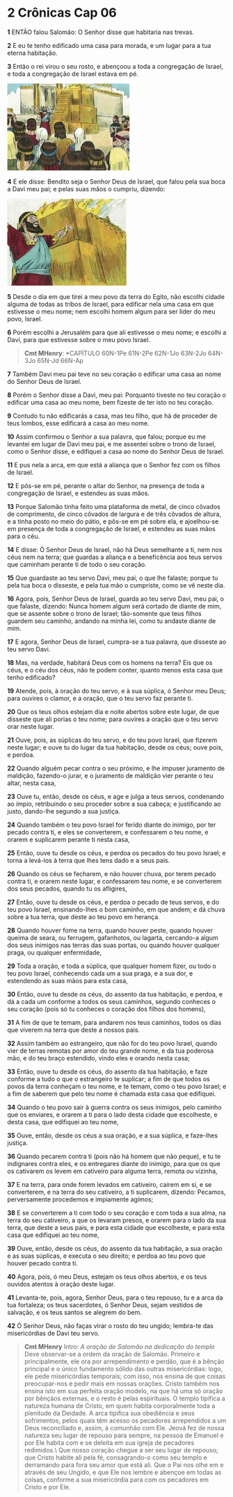 # 2 Crônicas Cap 06

**1** 	ENTÃO falou Salomão: O Senhor disse que habitaria nas trevas.

**2** 	E eu te tenho edificado uma casa para morada, e um lugar para a tua eterna habitação.

**3** 	Então o rei virou o seu rosto, e abençoou a toda a congregação de Israel, e toda a congregação de Israel estava em pé.

![](../Images/SweetPublishing/11-8-4.jpg) 

**4** 	E ele disse: Bendito seja o Senhor Deus de Israel, que falou pela sua boca a Davi meu pai; e pelas suas mãos o cumpriu, dizendo:

![](../Images/SweetPublishing/11-8-5.jpg) 

**5** 	Desde o dia em que tirei a meu povo da terra do Egito, não escolhi cidade alguma de todas as tribos de Israel, para edificar nela uma casa em que estivesse o meu nome; nem escolhi homem algum para ser líder do meu povo, Israel.

**6** 	Porém escolhi a Jerusalém para que ali estivesse o meu nome; e escolhi a Davi, para que estivesse sobre o meu povo Israel.

> **Cmt MHenry**: *CAPÍTULO 60N-1Pe 61N-2Pe 62N-1Jo 63N-2Jo 64N-3Jo 65N-Jd 66N-Ap

**7** 	Também Davi meu pai teve no seu coração o edificar uma casa ao nome do Senhor Deus de Israel.

**8** 	Porém o Senhor disse a Davi, meu pai: Porquanto tiveste no teu coração o edificar uma casa ao meu nome, bem fizeste de ter isto no teu coração.

**9** 	Contudo tu não edificarás a casa, mas teu filho, que há de proceder de teus lombos, esse edificará a casa ao meu nome.

**10** 	Assim confirmou o Senhor a sua palavra, que falou; porque eu me levantei em lugar de Davi meu pai, e me assentei sobre o trono de Israel, como o Senhor disse, e edifiquei a casa ao nome do Senhor Deus de Israel.

**11** 	E pus nela a arca, em que está a aliança que o Senhor fez com os filhos de Israel.

**12** 	E pôs-se em pé, perante o altar do Senhor, na presença de toda a congregação de Israel, e estendeu as suas mãos.

**13** 	Porque Salomão tinha feito uma plataforma de metal, de cinco côvados de comprimento, de cinco côvados de largura e de três côvados de altura, e a tinha posto no meio do pátio, e pôs-se em pé sobre ela, e ajoelhou-se em presença de toda a congregação de Israel, e estendeu as suas mãos para o céu.

**14** 	E disse: Ó Senhor Deus de Israel, não há Deus semelhante a ti, nem nos céus nem na terra; que guardas a aliança e a beneficência aos teus servos que caminham perante ti de todo o seu coração.

**15** 	Que guardaste ao teu servo Davi, meu pai, o que lhe falaste; porque tu pela tua boca o disseste, e pela tua mão o cumpriste, como se vê neste dia.

**16** 	Agora, pois, Senhor Deus de Israel, guarda ao teu servo Davi, meu pai, o que falaste, dizendo: Nunca homem algum será cortado de diante de mim, que se assente sobre o trono de Israel; tão-somente que teus filhos guardem seu caminho, andando na minha lei, como tu andaste diante de mim.

**17** 	E agora, Senhor Deus de Israel, cumpra-se a tua palavra, que disseste ao teu servo Davi.

**18** 	Mas, na verdade, habitará Deus com os homens na terra? Eis que os céus, e o céu dos céus, não te podem conter, quanto menos esta casa que tenho edificado?

**19** 	Atende, pois, à oração do teu servo, e à sua súplica, ó Senhor meu Deus; para ouvires o clamor, e a oração, que o teu servo faz perante ti.

**20** 	Que os teus olhos estejam dia e noite abertos sobre este lugar, de que disseste que ali porias o teu nome; para ouvires a oração que o teu servo orar neste lugar.

**21** 	Ouve, pois, as súplicas do teu servo, e do teu povo Israel, que fizerem neste lugar; e ouve tu do lugar da tua habitação, desde os céus; ouve pois, e perdoa.

**22** 	Quando alguém pecar contra o seu próximo, e lhe impuser juramento de maldição, fazendo-o jurar, e o juramento de maldição vier perante o teu altar, nesta casa,

**23** 	Ouve tu, então, desde os céus, e age e julga a teus servos, condenando ao ímpio, retribuindo o seu proceder sobre a sua cabeça; e justificando ao justo, dando-lhe segundo a sua justiça.

**24** 	Quando também o teu povo Israel for ferido diante do inimigo, por ter pecado contra ti, e eles se converterem, e confessarem o teu nome, e orarem e suplicarem perante ti nesta casa,

**25** 	Então, ouve tu desde os céus, e perdoa os pecados do teu povo Israel; e torna a levá-los à terra que lhes tens dado e a seus pais.

**26** 	Quando os céus se fecharem, e não houver chuva, por terem pecado contra ti, e orarem neste lugar, e confessarem teu nome, e se converterem dos seus pecados, quando tu os afligires,

**27** 	Então, ouve tu desde os céus, e perdoa o pecado de teus servos, e do teu povo Israel, ensinando-lhes o bom caminho, em que andem; e dá chuva sobre a tua terra, que deste ao teu povo em herança.

**28** 	Quando houver fome na terra, quando houver peste, quando houver queima de seara, ou ferrugem, gafanhotos, ou lagarta, cercando-a algum dos seus inimigos nas terras das suas portas, ou quando houver qualquer praga, ou qualquer enfermidade,

**29** 	Toda a oração, e toda a súplica, que qualquer homem fizer, ou todo o teu povo Israel, conhecendo cada um a sua praga, e a sua dor, e estendendo as suas mãos para esta casa,

**30** 	Então, ouve tu desde os céus, do assento da tua habitação, e perdoa, e dá a cada um conforme a todos os seus caminhos, segundo conheces o seu coração (pois só tu conheces o coração dos filhos dos homens),

**31** 	A fim de que te temam, para andarem nos teus caminhos, todos os dias que viverem na terra que deste a nossos pais.

**32** 	Assim também ao estrangeiro, que não for do teu povo Israel, quando vier de terras remotas por amor do teu grande nome, e da tua poderosa mão, e do teu braço estendido, vindo eles e orando nesta casa;

**33** 	Então, ouve tu desde os céus, do assento da tua habitação, e faze conforme a tudo o que o estrangeiro te suplicar; a fim de que todos os povos da terra conheçam o teu nome, e te temam, como o teu povo Israel; e a fim de saberem que pelo teu nome é chamada esta casa que edifiquei.

**34** 	Quando o teu povo sair à guerra contra os seus inimigos, pelo caminho que os enviares, e orarem a ti para o lado desta cidade que escolheste, e desta casa, que edifiquei ao teu nome,

**35** 	Ouve, então, desde os céus a sua oração, e a sua súplica, e faze-lhes justiça.

**36** 	Quando pecarem contra ti (pois não há homem que não peque), e tu te indignares contra eles, e os entregares diante do inimigo, para que os que os cativarem os levem em cativeiro para alguma terra, remota ou vizinha,

**37** 	E na terra, para onde forem levados em cativeiro, caírem em si, e se converterem, e na terra do seu cativeiro, a ti suplicarem, dizendo: Pecamos, perversamente procedemos e impiamente agimos;

**38** 	E se converterem a ti com todo o seu coração e com toda a sua alma, na terra do seu cativeiro, a que os levaram presos, e orarem para o lado da sua terra, que deste a seus pais, e para esta cidade que escolheste, e para esta casa que edifiquei ao teu nome,

**39** 	Ouve, então, desde os céus, do assento da tua habitação, a sua oração e as suas súplicas, e executa o seu direito; e perdoa ao teu povo que houver pecado contra ti.

**40** 	Agora, pois, ó meu Deus, estejam os teus olhos abertos, e os teus ouvidos atentos à oração deste lugar.

**41** 	Levanta-te, pois, agora, Senhor Deus, para o teu repouso, tu e a arca da tua fortaleza; os teus sacerdotes, ó Senhor Deus, sejam vestidos de salvação, e os teus santos se alegrem do bem.

**42** 	Ó Senhor Deus, não faças virar o rosto do teu ungido; lembra-te das misericórdias de Davi teu servo.


> **Cmt MHenry** Intro: *A oração de Salomão na dedicação do templo* Deve observar-se a ordem da oração de Salomão. Primeiro e principalmente, ele ora por arrependimento e perdão, que é a bênção principal e o único fundamento sólido das outras misericórdias: logo, ele pede misericórdias temporais; com isso, nos ensina de que coisas preocupar-nos e pedir mais em nossas orações. Cristo também nos ensina isto em sua perfeita oração modelo, na que há uma só oração por bênçãos externas, e o resto é pelas espirituais. O templo tipifica a natureza humana de Cristo, em quem habita corporalmente toda a plenitude da Deidade. A arca tipifica sua obediência e seus sofrimentos, pelos quais têm acesso os pecadores arrependidos a um Deus reconciliado e, assim, à comunhão com Ele. Jeová fez de nossa natureza seu lugar de repouso para sempre, na pessoa de Emanuel e por Ele habita com e se deleita em sua igreja de pecadores redimidos.\ Que nosso coração chegue a ser seu lugar de repouso; que Cristo habite ali pela fé, consagrando-o como seu templo e derramando para fora seu amor que está ali. Que o Pai nos olhe em e através de seu Ungido, e que Ele nos lembre e abençoe em todas as coisas, conforme a sua misericórdia para com os pecadores em Cristo e por Ele.